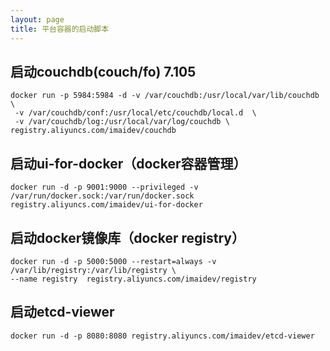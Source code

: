 ```yaml
---
layout: page
title: 平台容器的启动脚本
---
```


## 启动couchdb(couch/fo) 7.105
```
docker run -p 5984:5984 -d -v /var/couchdb:/usr/local/var/lib/couchdb \
 -v /var/couchdb/conf:/usr/local/etc/couchdb/local.d  \
 -v /var/couchdb/log:/usr/local/var/log/couchdb \
registry.aliyuncs.com/imaidev/couchdb
```

## 启动ui-for-docker（docker容器管理）
```
docker run -d -p 9001:9000 --privileged -v /var/run/docker.sock:/var/run/docker.sock registry.aliyuncs.com/imaidev/ui-for-docker
```
## 启动docker镜像库（docker registry）
```
docker run -d -p 5000:5000 --restart=always -v /var/lib/registry:/var/lib/registry \
--name registry  registry.aliyuncs.com/imaidev/registry
```
## 启动etcd-viewer
```
docker run -d -p 8080:8080 registry.aliyuncs.com/imaidev/etcd-viewer
```



